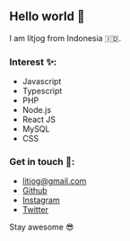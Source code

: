 ## Hello world :wave:

I am litjog from Indonesia :indonesia:. 

### Interest :sparkles::

 - Javascript
 - Typescript
 - PHP
 - Node.js
 - React JS
 - MySQL
 - CSS

### Get in touch :email::

- litjog@gmail.com
- [Github](https://github.com/litjog)
- [Instagram](https://instagram.com/litjog)
- [Twitter](https://twitter.com/litjog)

Stay awesome :sunglasses:
